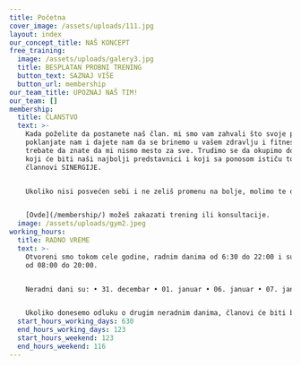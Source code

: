 ```yaml
---
title: Početna
cover_image: /assets/uploads/111.jpg
layout: index
our_concept_title: NAŠ KONCEPT
free_training:
  image: /assets/uploads/galery3.jpg
  title: BESPLATAN PROBNI TRENING
  button_text: SAZNAJ VIŠE
  button_url: membership
our_team_title: UPOZNAJ NAŠ TIM!
our_team: []
membership:
  title: ČLANSTVO
  text: >-
    Kada poželite da postanete naš član. mi smo vam zahvali što svoje poverenje
    poklanjate nam i dajete nam da se brinemo u vašem zdravlju i fitnesu, ali
    trebate da znate da mi nismo mesto za sve. Trudimo se da okupimo dobre ljude
    koji će biti naši najbolji predstavnici i koji sa ponosom ističu to što su
    člannovi SINERGIJE.


    Ukoliko nisi posvećen sebi i ne zeliš promenu na bolje, molimo te da ne trošiš svoje a ni naše vreme.


    [Ovde](/membership/) možeš zakazati trening ili konsultacije.
  image: /assets/uploads/gym2.jpeg
working_hours:
  title: RADNO VREME
  text: >-
    Otvoreni smo tokom cele godine, radnim danima od 6:30 do 22:00 i subotom
    od 08:00 do 20:00.


    Neradni dani su: • 31. decembar • 01. januar • 06. januar • 07. januar • Uskrs • 01. maj


    Ukoliko donesemo odluku o drugim neradnim danima, članovi će biti blagovremeno obavešteni.
  start_hours_working_days: 630
  end_hours_working_days: 123
  start_hours_weekend: 123
  end_hours_weekend: 116
---
```

